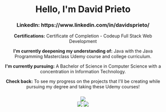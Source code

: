 <div align="center">
  <h1>Hello, I'm David Prieto</h1>
  <h3>LinkedIn: https://www.linkedin.com/in/davidsprieto/</h3>
</div>
<div align="center">
<p><strong>Certifications:</strong> Certificate of Completion - Codeup Full Stack Web Development</p>
<p><strong>I'm currently deepening my understanding of:</strong> Java with the Java Programming Masterclass Udemy course and college curriculum.</p>
<p><strong>I'm currently pursuing:</strong> A Bachelor of Science in Computer Science with a concentration in Information Technology.</p>
<p><strong>Check back:</strong> To see my progress on the projects that I'll be creating while pursuing my degree and taking these Udemy courses!</p>
</div>
<div>
  <h3 align="center"></h3>
</div>
<div align="center">
  <img src="https://github-readme-stats.vercel.app/api/top-langs/?username=davidsprieto&theme=">
</div>  
<div align="center">
 <img src="https://github-readme-streak-stats.herokuapp.com/?user=davidsprieto&theme="> <img src="https://github-readme-stats.vercel.app/api?username=davidsprieto&theme="> 
</div>
